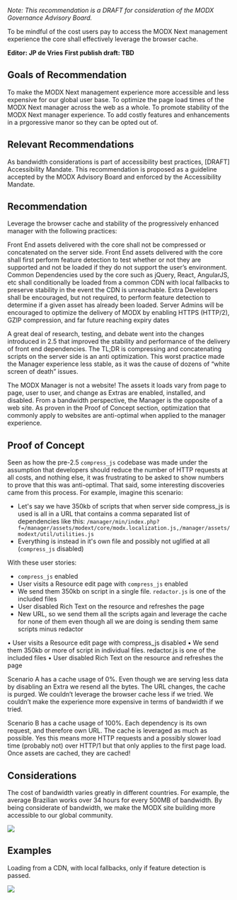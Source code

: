 _Note: This recommendation is a DRAFT for consideration of the MODX Governance Advisory Board._


To be mindful of the cost users pay to access the MODX Next management experience the core shall effectively leverage the browser cache.


**Editor: JP de Vries**
**First publish draft: TBD**


## Goals of Recommendation


To make the MODX Next management experience more accessible and less expensive for our global user base. To optimize the page load times of the MODX Next manager across the web as a whole. To promote stability of the MODX Next manager experience. To add costly features and enhancements in a prgoressive manor so they can be opted out&nbsp;of.


## Relevant Recommendations
As bandwidth considerations is part of accessibility best practices, [DRAFT] Accessibility Mandate. This recommendation is proposed as a guideline accepted by the MODX Advisory Board and enforced by the Accessibility Mandate.


## Recommendation
Leverage the browser cache and stability of the progressively enhanced manager with the following practices:


Front End assets delivered with the core shall not be compressed or concatenated on the server side.
Front End assets delivered with the core shall first perform feature detection to test whether or not they are supported and not be loaded if they do not support the user’s environment.
Common Dependencies used by the core such as jQuery, React, AngularJS, etc shall conditionally be loaded from a common CDN with local fallbacks to preserve stability in the event the CDN is unreachable.
Extra Developers shall be encouraged, but not required, to perform feature detection to determine if a given asset has already been loaded.
Server Admins will be encouraged to optimize the delivery of MODX by enabling HTTPS (HTTP/2), GZIP compression, and far future reaching expiry dates


A great deal of research, testing, and debate went into the changes introduced in 2.5 that improved the stability and performance of the delivery of front end dependencies. The TL;DR is compressing and concatenating scripts on the server side is an anti optimization. This worst practice made the Manager experience less stable, as it was the cause of dozens of “white screen of death” issues.


The MODX Manager is not a website! The assets it loads vary from page to page, user to user, and change as Extras are enabled, installed, and disabled. From a bandwidth perspective, the Manager is the opposite of a web site. As proven in the Proof of Concept section, optimization that commonly apply to websites are anti-optimal when applied to the manager experience.




## Proof of Concept
Seen as how the pre-2.5 `compress_js` codebase was made under the assumption that developers should reduce the number of HTTP requests at all costs, and nothing else, it was frustrating to be asked to show numbers to prove that this was anti-optimal. That said, some interesting discoveries came from this process. For example, imagine this scenario:  

 - Let's say we have 350kb of scripts that when server side compress_js is used is all in a URL that contains a comma separated list of dependencies like this:
`/manager/min/index.php?f=/manager/assets/modext/core/modx.localization.js,/manager/assets/modext/util/utilities.js`
 - Everything is instead in it's own file and possibly not uglified at all (`compress_js` disabled)


With these user stories:
 - `compress_js` enabled
 - User visits a Resource edit page with `compress_js` enabled
 - We send them 350kb on script in a single file. `redactor.js` is one of the included files
 - User disabled Rich Text on the resource and refreshes the page
 - New URL, so we send them all the scripts again and leverage the cache for none of them even though all we are doing is sending them same scripts minus redactor


• User visits a Resource edit page with compress_js disabled
	• We send them 350kb or more of script in individual files. redactor.js is one of the included files
	• User disabled Rich Text on the resource and refreshes the page


Scenario A has a cache usage of 0%. Even though we are serving less data by disabling an Extra we resend all the bytes. The URL changes, the cache is purged. We couldn’t leverage the browser cache less if we tried. We couldn’t make the experience more expensive in terms of bandwidth if we tried.


Scenario B has a cache usage of 100%. Each dependency is its own request, and therefore own URL. The cache is leveraged as much as possible. Yes this means more HTTP requests and a possibly slower load time (probably not) over HTTP/1 but that only applies to the first page load. Once assets are cached, they are cached!





## Considerations
The cost of bandwidth varies greatly in different countries. For example, the average Brazilian works over 34 hours for every 500MB of bandwidth. By being considerate of bandwidth, we make the MODX site building more accessible to our global community.

![](http://j4p.us/0S0e2g1F2r0v/Image%202016-11-03%20at%2010.46.24%20PM.jpg)



## Examples
Loading from a CDN, with local fallbacks, only if feature detection is passed.

![](http://j4p.us/282s2A321a0r/Screen%20Shot%202016-11-03%20at%2010.47.31%20PM.png)
